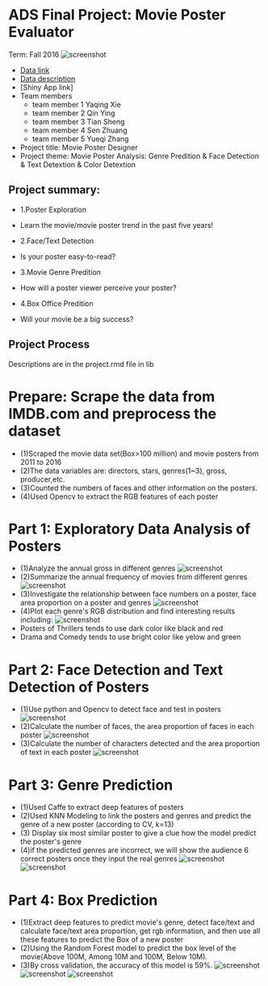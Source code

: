 
# ADS Final Project: Movie Poster Evaluator

Term: Fall 2016
![screenshot](doc/cover/cover.jpeg)
+ [Data link](http://www.imdb.com/search/title?year=2014,2014&title_type=feature&sort=boxoffice_gross_us,desc&page=4&ref_=adv_prv)
+ [Data description](doc/readme.html)
+ [Shiny App link]
+ Team members
	+ team member 1 Yaqing Xie
	+ team member 2 Qin Ying
	+ team member 3 Tian Sheng
	+ team member 4 Sen Zhuang
	+ team member 5 Yueqi Zhang
+ Project title: Movie Poster Designer
+ Project theme: Movie Poster Analysis: Genre Predition & Face Detection & Text Detextion & Color Detextion

## Project summary: 
+ 1.Poster Exploration
+ Learn the movie/movie poster trend in the past five years!

+ 2.Face/Text Detection
+ Is your poster easy-to-read?

+ 3.Movie Genre Predition
+ How will a poster viewer perceive your poster?

+ 4.Box Office Predition
+ Will your movie be a big success?

## Project Process
   Descriptions are in the project.rmd file in lib
# Prepare: Scrape the data from IMDB.com and preprocess the dataset
+ (1)Scraped the movie data set(Box>100 million) and movie posters from 2011 to 2016
+ (2)The data variables are: directors, stars, genres(1~3), gross, producer,etc.
+ (3)Counted the numbers of faces and other information on the posters.
+ (4)Used Opencv to extract the RGB features of each poster

# Part 1: Exploratory Data Analysis of Posters
+ (1)Analyze the annual gross in different genres
![screenshot](doc/cover/barplot.jpg)
+ (2)Summarize the annual frequency of movies from different genres
![screenshot](doc/cover/piechart.jpg)
+ (3)Investigate the relationship between face numbers on a poster, face area proportion on a poster and genres
![screenshot](doc/cover/bubble.jpg)
+ (4)Plot each genre's RGB distribution and find interesting results including:
![screenshot](doc/cover/rgb.jpg)
+  Posters of Thrillers tends to use dark color like black and red 
+  Drama and Comedy tends to use bright color like yelow and green

# Part 2: Face Detection and Text Detection of Posters
+ (1)Use python and Opencv to detect face and test in posters
![screenshot](doc/cover/facemap.jpg)
+ (2)Calculate the number of faces, the area proportion of faces in each poster
![screenshot](doc/cover/face_detection.jpg)
+ (3)Calculate the number of characters detected and the area proportion of text in each poster
![screenshot](doc/cover/text_detection.jpg)

# Part 3: Genre Prediction
+  (1)Used Caffe to extract deep features of posters
+  (2)Used KNN Modeling to link the posters and genres and predict the genre of a new poster (according to CV, k=13)
+  (3) Display six most similar poster to give a clue how the model predict the poster's genre
+  (4)if the predicted genres are incorrect, we will show the audience 6 correct posters once they input the real genres
![screenshot](doc/cover/color_revise.jpg)
![screenshot](doc/cover/genre_prediction.jpg)


# Part 4: Box Prediction
+ (1)Extract deep features to predict movie's genre, detect face/text and calculate face/text area proportion, get rgb information, and then use all these features to predict the Box of a new poster
+ (2)Using the Random Forest model to predict the box level of the movie(Above 100M, Among 10M and 100M, Below 10M).
+ (3)By cross validation, the accuracy of this model is 59%.
![screenshot](doc/cover/box_prediction_top.jpg)
![screenshot](doc/cover/box_prediction_middle.jpg)
![screenshot](doc/cover/box_prediction_bottom.jpg)








